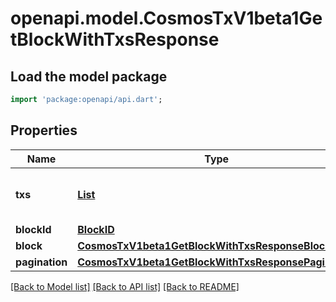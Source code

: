 # openapi.model.CosmosTxV1beta1GetBlockWithTxsResponse

## Load the model package
```dart
import 'package:openapi/api.dart';
```

## Properties
Name | Type | Description | Notes
------------ | ------------- | ------------- | -------------
**txs** | [**List<CosmosTxV1beta1Tx>**](CosmosTxV1beta1Tx.md) | txs are the transactions in the block. | [optional] [default to const []]
**blockId** | [**BlockID**](BlockID.md) |  | [optional] 
**block** | [**CosmosTxV1beta1GetBlockWithTxsResponseBlock**](CosmosTxV1beta1GetBlockWithTxsResponseBlock.md) |  | [optional] 
**pagination** | [**CosmosTxV1beta1GetBlockWithTxsResponsePagination**](CosmosTxV1beta1GetBlockWithTxsResponsePagination.md) |  | [optional] 

[[Back to Model list]](../README.md#documentation-for-models) [[Back to API list]](../README.md#documentation-for-api-endpoints) [[Back to README]](../README.md)


